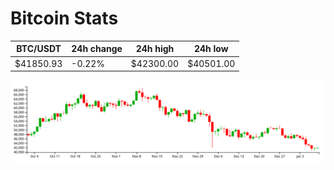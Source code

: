 # Bitcoin Stats

BTC/USDT|24h change|24h high|24h low|
|---|---|---|---|
|$41850.93|-0.22%|$42300.00|$40501.00|

<img src="./chart.svg">
